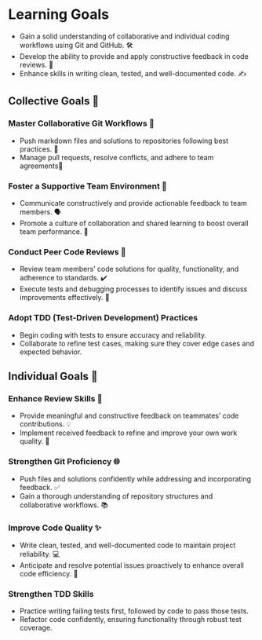 # Learning Goals

- Gain a solid understanding of collaborative and individual coding workflows using Git and GitHub. 🛠️  
- Develop the ability to provide and apply constructive feedback in code reviews. 💬  
- Enhance skills in writing clean, tested, and well-documented code. ✍️  

## Collective Goals 🌟

### Master Collaborative Git Workflows 🚀  

- Push markdown files and solutions to repositories following best practices. 📂  
- Manage pull requests, resolve conflicts, and adhere to team agreements🔄  

### Foster a Supportive Team Environment 🤝  

- Communicate constructively and provide actionable feedback to team members. 🗣️  
- Promote a culture of collaboration and shared learning to boost overall team performance. 🌱  

### Conduct Peer Code Reviews 👀  

- Review team members’ code solutions for quality, functionality, and adherence to standards. ✔️  
- Execute tests and debugging processes to identify issues and discuss improvements effectively. 🐞

### Adopt TDD (Test-Driven Development) Practices

- Begin coding with tests to ensure accuracy and reliability.  
- Collaborate to refine test cases, making sure they cover edge cases and expected behavior.

## Individual Goals 🎯

### Enhance Review Skills 📝  

- Provide meaningful and constructive feedback on teammates’ code contributions. 💡  
- Implement received feedback to refine and improve your own work quality. 🔧  

### Strengthen Git Proficiency 🌐  

- Push files and solutions confidently while addressing and incorporating feedback. ✅  
- Gain a thorough understanding of repository structures and collaborative workflows. 📚  

### Improve Code Quality ✨  

- Write clean, tested, and well-documented code to maintain project reliability. 💻  
- Anticipate and resolve potential issues proactively to enhance overall code efficiency. 🧠

### Strengthen TDD Skills

- Practice writing failing tests first, followed by code to pass those tests.  
- Refactor code confidently, ensuring functionality through robust test coverage.
